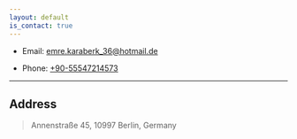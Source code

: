 ```yaml
---
layout: default
is_contact: true
---
```


* Email: [emre.karaberk_36@hotmail.de](mailto:emre.karabark_36@hotmail.de)

* Phone: [+90-55547214573](tel:+90-55547214573)

---

## Address

> Annenstraße 45, 10997 Berlin, Germany
